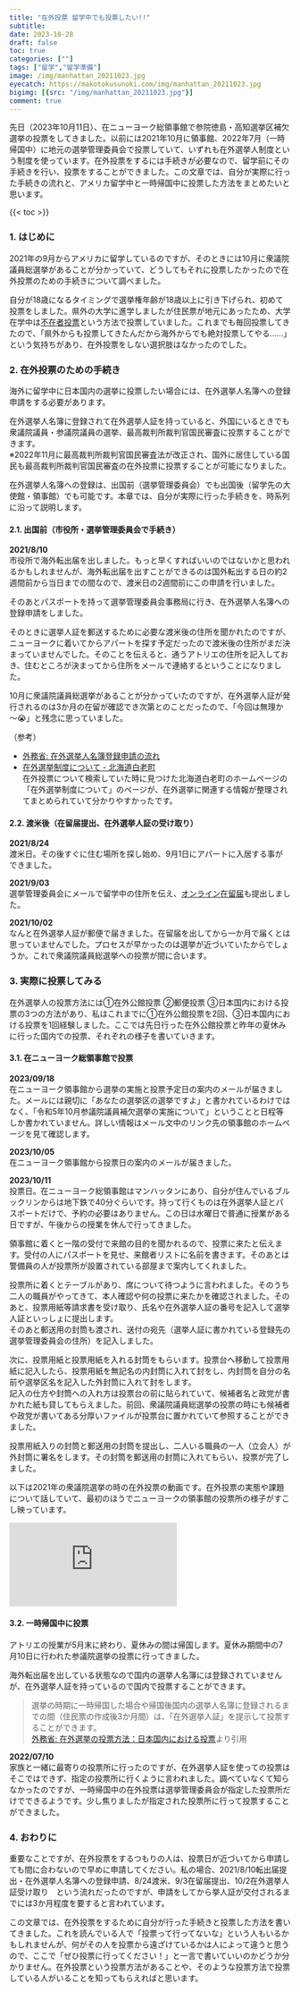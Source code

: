 ```yaml
---
title: "在外投票 留学中でも投票したい!!"
subtitle: 
date: 2023-10-28
draft: false
toc: true
categories: [""]
tags: ["留学","留学準備"]
image: /img/manhattan_20211023.jpg
eyecatch: https://makotokusunoki.com/img/manhattan_20211023.jpg
bigimg: [{src: "/img/manhattan_20211023.jpg"}]
comment: true
---
```


先日（2023年10月11日）、在ニューヨーク総領事館で参院徳島・高知選挙区補欠選挙の投票をしてきました。以前には2021年10月に領事館、2022年7月（一時帰国中）に地元の選挙管理委員会で投票していて、いずれも在外選挙人制度という制度を使っています。在外投票をするには手続きが必要なので、留学前にその手続きを行い、投票をすることができました。この文章では、自分が実際に行った手続きの流れと、アメリカ留学中と一時帰国中に投票した方法をまとめたいと思います。  

{{< toc >}}

### 1. はじめに
2021年の9月からアメリカに留学しているのですが、そのときには10月に衆議院議員総選挙があることが分かっていて、どうしてもそれに投票したかったので在外投票のための手続きについて調べました。  

自分が18歳になるタイミングで選挙権年齢が18歳以上に引き下げられ、初めて投票をしました。県外の大学に進学しましたが住民票が地元にあったため、大学在学中は[不在者投票](https://www.soumu.go.jp/senkyo/senkyo_s/naruhodo/naruhodo05.html#chapter2)という方法で投票していました。これまでも毎回投票してきたので、「県外からも投票してきたんだから海外からでも絶対投票してやる……」という気持ちがあり、在外投票をしない選択肢はなかったのでした。

### 2. 在外投票のための手続き
海外に留学中に日本国内の選挙に投票したい場合には、在外選挙人名簿への登録申請をする必要があります。  

在外選挙人名簿に登録されて在外選挙人証を持っていると、外国にいるときでも衆議院議員・参議院議員の選挙、最高裁判所裁判官国民審査に投票することができます。    
※2022年11月に最高裁判所裁判官国民審査法が改正され、国外に居住している国民も最高裁判所裁判官国民審査の在外投票に投票することが可能になりました。 

在外選挙人名簿への登録は、出国前（選挙管理委員会）でも出国後（留学先の大使館・領事館）でも可能です。本章では、自分が実際に行った手続きを、時系列に沿って説明します。

#### 2.1. 出国前（市役所・選挙管理委員会で手続き）
**2021/8/10**  
市役所で海外転出届を出しました。もっと早くすればいいのではないかと思われるかもしれませんが、海外転出届を出すことができるのは国外転出する日の約2週間前から当日までの間なので、渡米日の2週間前にこの申請を行いました。

そのあとパスポートを持って選挙管理委員会事務局に行き、在外選挙人名簿への登録申請をしました。

そのときに選挙人証を郵送するために必要な渡米後の住所を聞かれたのですが、ニューヨークに着いてからアパートを探す予定だったので渡米後の住所がまだ決まっていませんでした。そのことを伝えると、通うアトリエの住所を記入しておき、住むところが決まってから住所をメールで連絡するということになりました。   

10月に衆議院議員総選挙があることが分かっていたのですが、在外選挙人証が発行されるのは3か月の在留が確認でき次第とのことだったので、「今回は無理か～😭」と残念に思っていました。

（参考）  
- [外務省: 在外選挙人名簿登録申請の流れ](https://www.mofa.go.jp/mofaj/toko/senkyo/flow.html#:~:text=%E5%9C%A8%E5%A4%96%E9%81%B8%E6%8C%99%E4%BA%BA%E3%81%AE%E6%96%B9,%E5%8C%BA%E7%94%BA%E6%9D%91%E3%81%AE%E9%81%B8%E6%8C%99%E7%AE%A1%E7%90%86)  
- [在外選挙制度について - 北海道白老町](https://www.town.shiraoi.hokkaido.jp/docs/4640.html)  
在外投票について検索していた時に見つけた北海道白老町のホームページの「在外選挙制度について」のページが、在外選挙に関連する情報が整理されてまとめられていて分かりやすかったです。
#### 2.2. 渡米後（在留届提出、在外選挙人証の受け取り）
**2021/8/24**  
渡米日。その後すぐに住む場所を探し始め、9月1日にアパートに入居する事ができました。  

**2021/9/03**  
選挙管理委員会にメールで留学中の住所を伝え、[オンライン在留届](https://www.ezairyu.mofa.go.jp/RRnet/index.html)も提出しました。  

**2021/10/02**  
なんと在外選挙人証が郵便で届きました。在留届を出してから一か月で届くとは思っていませんでした。プロセスが早かったのは選挙が近づいていたからでしょうか。これで衆議院議員総選挙への投票が間に合います。

### 3. 実際に投票してみる
在外選挙人の投票方法には①在外公館投票 ②郵便投票 ③日本国内における投票の3つの方法があり、私はこれまでに①在外公館投票を2回、③日本国内における投票を1回経験しました。ここでは先日行った在外公館投票と昨年の夏休みに行った国内での投票、それぞれの様子を書いていきます。
#### 3.1. 在ニューヨーク総領事館で投票
**2023/09/18**  
在ニューヨーク領事館から選挙の実施と投票予定日の案内のメールが届きました。メールには親切に「あなたの選挙区の選挙ですよ」と書かれているわけではなく、「令和5年10月参議院議員補欠選挙の実施について」ということと日程等しか書かれていません。詳しい情報はメール文中のリンク先の領事館のホームページを見て確認します。  

**2023/10/05**  
在ニューヨーク領事館から投票日の案内のメールが届きました。  

**2023/10/11**  
投票日。在ニューヨーク総領事館はマンハッタンにあり、自分が住んでいるブルックリンからは地下鉄で40分ぐらいです。持って行くものは在外選挙人証とパスポートだけで、予約の必要はありません。この日は水曜日で普通に授業がある日ですが、午後からの授業を休んで行ってきました。  

領事館に着くと一階の受付で来館の目的を聞かれるので、投票に来たと伝えます。受付の人にパスポートを見せ、来館者リストに名前を書きます。そのあとは警備員の人が投票所が設置されている部屋まで案内してくれました。  

投票所に着くとテーブルがあり、席について待つように言われました。そのうち二人の職員がやってきて、本人確認や何の投票に来たかを確認されました。そのあと、投票用紙等請求書を受け取り、氏名や在外選挙人証の番号を記入して選挙人証といっしょに提出します。  
そのあと郵送用の封筒も渡され、送付の宛先（選挙人証に書かれている登録先の選挙管理委員会の住所）を記入しました。  

次に、投票用紙と投票用紙を入れる封筒をもらいます。投票台へ移動して投票用紙に記入したら、投票用紙を無記名の内封筒に入れて封をし、内封筒を自分の名前や選挙区名を記入した外封筒に入れて封をします。  
記入の仕方や封筒への入れ方は投票台の前に貼られていて、候補者名と政党が書かれた紙も貸してもらえました。前回、衆議院議員総選挙の投票の時にも候補者や政党が書いてある分厚いファイルが投票台に置かれていて参照することができました。  

投票用紙入りの封筒と郵送用の封筒を提出し、二人いる職員の一人（立会人）が外封筒に署名をします。その封筒を郵送用の封筒に入れてもらい、投票が完了しました。  


以下は2021年の衆議院選挙の時の在外投票の動画です。在外投票の実態や課題について話していて、最初のほうでニューヨークの領事館の投票所の様子がすこし映っています。
<iframe src="https://www.youtube.com/embed/_eqwr_g6ksc" title="YouTube video player" frameborder="0" allow="accelerometer; autoplay; clipboard-write; encrypted-media; gyroscope; picture-in-picture; web-share" allowfullscreen></iframe>

#### 3.2. 一時帰国中に投票

アトリエの授業が5月末に終わり、夏休みの間は帰国します。夏休み期間中の7月10日に行われた参議院選挙の投票に行ってきました。

海外転出届を出している状態なので国内の選挙人名簿には登録されていませんが、在外選挙人証を持っているので国内で投票することができます。

> 選挙の時期に一時帰国した場合や帰国後国内の選挙人名簿に登録されるまでの間（住民票の作成後3か月間）は、「在外選挙人証」を提示して投票することができます。  
>[外務省: 在外選挙の投票方法：日本国内における投票](https://www.mofa.go.jp/mofaj/toko/senkyo/vote3.html)より引用

**2022/07/10**  
家族と一緒に最寄りの投票所に行ったのですが、在外選挙人証を使っての投票はそこではできず、指定の投票所に行くように言われました。調べていなくて知らなかったのですが、一時帰国中の在外投票は選挙管理委員会が指定した投票所だけでできるようです。少し焦りましたが指定された投票所に行って投票することができました。
### 4. おわりに
重要なことですが、在外投票をするつもりの人は、投票日が近づいてから申請しても間に合わないので早めに申請してください。私の場合、2021/8/10転出届提出・在外選挙人名簿への登録申請、8/24渡米、9/3在留届提出、10/2在外選挙人証受け取り　という流れだったのですが、申請をしてから挙人証が交付されるまでには3か月程度を要すると言われています。  

この文章では、在外投票をするために自分が行った手続きと投票した方法を書いてきました。これを読んでいる人で「投票って行ってないな」という人もいるかもしれませんが、何がその人を投票から遠ざけているかは人によって違うと思うので、ここで「ぜひ投票に行ってください！」と一言で書いていいのかどうか分かりません。在外投票という投票方法があることや、そのような投票方法で投票している人がいることを知ってもらえればと思います。